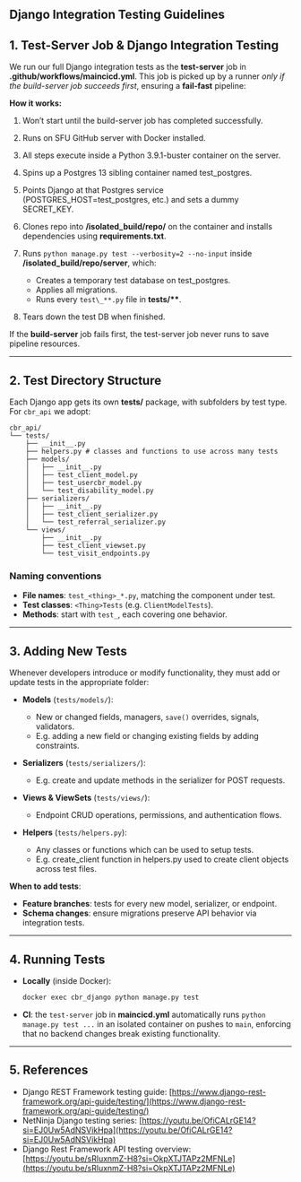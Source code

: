 ## **Django Integration Testing Guidelines**

## 1. Test-Server Job & Django Integration Testing

We run our full Django integration tests as the **test-server** job in **.github/workflows/maincicd.yml**. This job is picked up by a runner _only if the build-server job succeeds first_, ensuring a **fail‑fast** pipeline:

**How it works:**

1. Won’t start until the build-server job has completed successfully.

2. Runs on SFU GitHub server with Docker installed.

3. All steps execute inside a Python 3.9.1-buster container on the server.

4. Spins up a Postgres 13 sibling container named test_postgres.

5. Points Django at that Postgres service (POSTGRES_HOST=test_postgres, etc.) and sets a dummy SECRET_KEY.

6. Clones repo into **/isolated_build/repo/** on the container and installs dependencies using **requirements.txt**.

7. Runs `python manage.py test --verbosity=2 --no-input` inside **/isolated_build/repo/server**, which:

   - Creates a temporary test database on test_postgres.
   - Applies all migrations.
   - Runs every `test\_**.py` file in **tests/\*\***.

8. Tears down the test DB when finished.

If the **build-server** job fails first, the test-server job never runs to save pipeline resources.

---

## 2. Test Directory Structure

Each Django app gets its own **tests/** package, with subfolders by test type. For `cbr_api` we adopt:

```
cbr_api/
└── tests/
    ├── __init__.py
    ├── helpers.py # classes and functions to use across many tests
    ├── models/
    │   ├── __init__.py
    │   ├── test_client_model.py
    │   ├── test_usercbr_model.py
    │   └── test_disability_model.py
    ├── serializers/
    │   ├── __init__.py
    │   ├── test_client_serializer.py
    │   └── test_referral_serializer.py
    └── views/
        ├── __init__.py
        ├── test_client_viewset.py
        └── test_visit_endpoints.py
```

### Naming conventions

- **File names**: `test_<thing>_*.py`, matching the component under test.
- **Test classes**: `<Thing>Tests` (e.g. `ClientModelTests`).
- **Methods**: start with `test_`, each covering one behavior.

---

## 3. Adding New Tests

Whenever developers introduce or modify functionality, they must add or update tests in the appropriate folder:

- **Models** (`tests/models/`):

  - New or changed fields, managers, `save()` overrides, signals, validators.
  - E.g. adding a new field or changing existing fields by adding constraints.

- **Serializers** (`tests/serializers/`):

  - E.g. create and update methods in the serializer for POST requests.

- **Views & ViewSets** (`tests/views/`):

  - Endpoint CRUD operations, permissions, and authentication flows.

- **Helpers** (`tests/helpers.py`):

  - Any classes or functions which can be used to setup tests.
  - E.g. create_client function in helpers.py used to create client objects across test files.

**When to add tests**:

- **Feature branches**: tests for every new model, serializer, or endpoint.
- **Schema changes**: ensure migrations preserve API behavior via integration tests.

---

## 4. Running Tests

- **Locally** (inside Docker):

  ```bash
  docker exec cbr_django python manage.py test
  ```

- **CI**: the `test-server` job in **maincicd.yml** automatically runs `python manage.py test ...` in an isolated container on pushes to `main`, enforcing that no backend changes break existing functionality.

---

## 5. References

- Django REST Framework testing guide: [https://www.django-rest-framework.org/api-guide/testing/](https://www.django-rest-framework.org/api-guide/testing/)
- NetNinja Django testing series: [https://youtu.be/OfiCALrGE14?si=EJ0Uw5AdNSVikHpa](https://youtu.be/OfiCALrGE14?si=EJ0Uw5AdNSVikHpa)
- Django Rest Framework API testing overview: [https://youtu.be/sRluxnmZ-H8?si=OkpXTJTAPz2MFNLe](https://youtu.be/sRluxnmZ-H8?si=OkpXTJTAPz2MFNLe)
